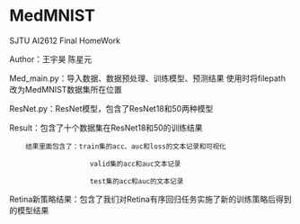 # MedMNIST
SJTU AI2612 Final HomeWork

Author：王宇昊 陈星元

Med_main.py：导入数据、数据预处理、训练模型、预测结果
             使用时将filepath改为MedMNIST数据集所在位置
             
ResNet.py：ResNet模型，包含了ResNet18和50两种模型

Result：包含了十个数据集在ResNet18和50的训练结果

        结果里面包含了：train集的acc、auc和loss的文本记录和可视化
        
                        valid集的acc和auc文本记录
                        
                        test集的acc和auc的文本记录

Retina新策略结果：包含了我们对Retina有序回归任务实施了新的训练策略后得到的模型结果
